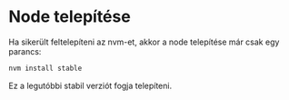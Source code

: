 # Node telepítése

Ha sikerült feltelepíteni az nvm-et, akkor a node telepítése már csak egy parancs:

```bash
nvm install stable
```

Ez a legutóbbi stabil verziót fogja telepíteni.
